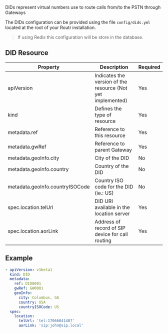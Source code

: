 DIDs represent virtual numbers use to route calls from/to the PSTN through Gateways

The DIDs configuration can be provided using the file `config/dids.yml` located at the root of your Routr installation.

> If using Redis this configuration will be store in the database.

## DID Resource

| Property | Description | Required |
| --- | --- | --- |
| apiVersion | Indicates the version of the resource (Not yet implemented) | Yes |
| kind | Defines the type of resource | Yes |
| metadata.ref| Reference to this resource | Yes |
| metadata.gwRef| Reference to parent Gateway | Yes |
| metadata.geoInfo.city | City of the DID | No |
| metadata.geoInfo.country | Country of the DID | No |
| metadata.geoInfo.countryISOCode| Country ISO code for the DID (ie.: US) | No |
| spec.location.telUrl | DID URI available in the location server | Yes |
| spec.location.aorLink | Address of record of SIP device for call routing | Yes |

## Example

```yaml
- apiVersion: v1beta1
  kind: DID
  metadata:
    ref: DID0001
    gwRef: GW0001
    geoInfo:
      city: Columbus, GA
      country: USA
      countryISOCode: US
  spec:
    location:
      telUrl: 'tel:17066041487'
      aorLink: 'sip:john@sip.local'
```
